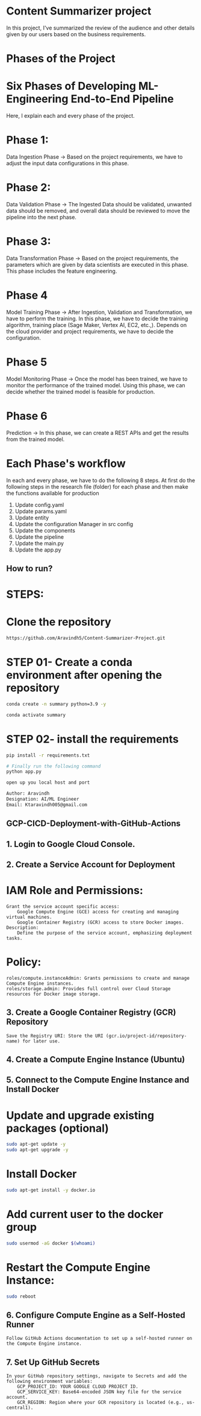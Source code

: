 # Content Summarizer project
In this project,
I've summarized the review of the audience and other details given by our users based on the business requirements.

# Phases of the Project
# Six Phases of Developing ML-Engineering End-to-End Pipeline
Here, I explain each and every phase of the project.

# Phase 1: 
Data Ingestion Phase -> Based on the project requirements, we have to adjust the input data configurations in this 
phase.

# Phase 2: 
Data Validation Phase -> The Ingested Data should be validated, unwanted data should be removed, and 
overall data should be reviewed to move the pipeline into the next phase.

# Phase 3: 
Data Transformation Phase -> Based on the project requirements, the parameters which are given by 
data scientists are executed in this phase. This phase includes the feature engineering.

# Phase 4
Model Training Phase -> After Ingestion, Validation and Transformation, we have to perform the training.
In this phase, we have to decide the training algorithm, training place (Sage Maker, Vertex AI, EC2, etc.,).
Depends on the cloud provider and project requirements, we have to decide the configuration.

# Phase 5
Model Monitoring Phase -> Once the model has been trained, we have to monitor the performance of the trained model.
Using this phase, we can decide whether the trained model is feasible for production.

# Phase 6
Prediction -> In this phase, we can create a REST APIs and get the results from the trained model.

# Each Phase's workflow
In each and every phase, we have to do the following 8 steps.
At first do the following steps in the research file (folder) for each phase and then make the functions available 
for production

1. Update config.yaml
2. Update params.yaml
3. Update entity
4. Update the configuration Manager in src config
5. Update the components
6. Update the pipeline
7. Update the main.py
8. Update the app.py

## How to run?
# STEPS:

# Clone the repository

```bash
https://github.com/Aravindh5/Content-Summarizer-Project.git
```
# STEP 01- Create a conda environment after opening the repository

```bash
conda create -n summary python=3.9 -y
```

```bash
conda activate summary
```


# STEP 02- install the requirements
```bash
pip install -r requirements.txt
```


```bash
# Finally run the following command
python app.py
```


```bash
open up you local host and port
```


```bash
Author: Aravindh
Designation: AI/ML Engineer
Email: Ktaravindh005@gmail.com
```


## GCP-CICD-Deployment-with-GitHub-Actions

## 1. Login to Google Cloud Console.

## 2. Create a Service Account for Deployment
# IAM Role and Permissions:

    Grant the service account specific access:
        Google Compute Engine (GCE) access for creating and managing virtual machines.
        Google Container Registry (GCR) access to store Docker images.
    Description: 
        Define the purpose of the service account, emphasizing deployment tasks.

# Policy:

    roles/compute.instanceAdmin: Grants permissions to create and manage Compute Engine instances.
    roles/storage.admin: Provides full control over Cloud Storage resources for Docker image storage.

## 3. Create a Google Container Registry (GCR) Repository
    Save the Registry URI: Store the URI (gcr.io/project-id/repository-name) for later use.

## 4. Create a Compute Engine Instance (Ubuntu)

## 5. Connect to the Compute Engine Instance and Install Docker

# Update and upgrade existing packages (optional)
```bash    
sudo apt-get update -y
sudo apt-get upgrade -y
```

# Install Docker
```bash    
sudo apt-get install -y docker.io
```

# Add current user to the docker group
```bash    
sudo usermod -aG docker $(whoami)
```

# Restart the Compute Engine Instance:
```bash
sudo reboot
```

## 6. Configure Compute Engine as a Self-Hosted Runner
    Follow GitHub Actions documentation to set up a self-hosted runner on the Compute Engine instance.

## 7. Set Up GitHub Secrets
    In your GitHub repository settings, navigate to Secrets and add the following environment variables:
        GCP_PROJECT_ID: YOUR GOOGLE CLOUD PROJECT ID.
        GCP_SERVICE_KEY: Base64-encoded JSON key file for the service account.
        GCR_REGION: Region where your GCR repository is located (e.g., us-central1).
